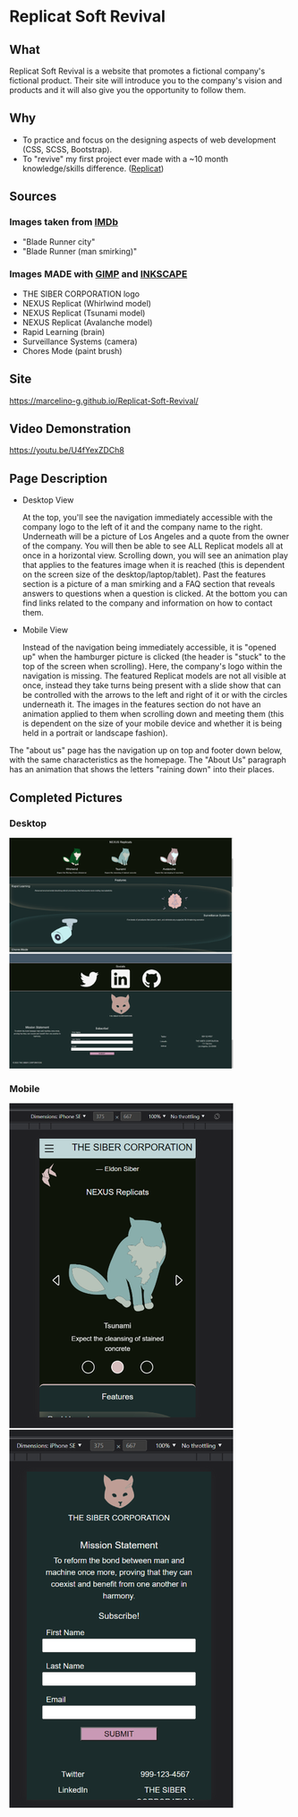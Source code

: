 # Replicat Soft Revival

## What
Replicat Soft Revival is a website that promotes a fictional company's fictional product. Their site will introduce you to the company's vision and products and it will also give you the opportunity to follow them. 

## Why
 - To practice and focus on the designing aspects of web development (CSS, SCSS, Bootstrap).
 - To "revive" my first project ever made with a ~10 month knowledge/skills difference. (<a href='https://github.com/Marcelino-G/RepliCat'>Replicat</a>)

## Sources

  ### Images taken from <a href='https://www.imdb.com/title/tt0083658/mediaindex?page=2&ref_=ttmi_mi_sm' >IMDb</a>
  - "Blade Runner city"
  - "Blade Runner (man smirking)"
  
  ### Images MADE with <a href='https://www.gimp.org/' >GIMP</a> and <a href='https://inkscape.org/' >INKSCAPE</a>
  - THE SIBER CORPORATION logo
  - NEXUS Replicat (Whirlwind model)
  - NEXUS Replicat (Tsunami model)
  - NEXUS Replicat (Avalanche model)
  - Rapid Learning (brain)
  - Surveillance Systems (camera)
  - Chores Mode (paint brush)
  
## Site
https://marcelino-g.github.io/Replicat-Soft-Revival/

## Video Demonstration
https://youtu.be/U4fYexZDCh8

## Page Description
  - Desktop View
    
    At the top, you'll see the navigation immediately accessible with the company logo to the left of it and the company name to the right. Underneath will be a picture of Los Angeles and a quote from the owner of the company. You will then be able to see ALL Replicat models all at once in a horizontal view. Scrolling down, you will see an animation play that applies to the features image when it is reached (this is dependent on the screen size of the desktop/laptop/tablet). Past the features section is a picture of a man smirking and a FAQ section that reveals answers to questions when a question is clicked. At the bottom you can find links related to the company and information on how to contact them. 
  - Mobile View
    
    Instead of the navigation being immediately accessible, it is "opened up" when the hamburger picture is clicked (the header is "stuck" to the top of the screen when scrolling). Here, the company's logo within the navigation is missing. The featured Replicat models are not all visible at once, instead they take turns being present with a slide show that can be controlled with the arrows to the left and right of it or with the circles underneath it. The images in the features section do not have an animation applied to them when scrolling down and meeting them (this is dependent on the size of your mobile device and whether it is being held in a portrait or landscape fashion). 
    
The "about us" page has the navigation up on top and footer down below, with the same characteristics as the homepage. The "About Us" paragraph has an animation that shows the letters "raining down" into their places. 

## Completed Pictures

### Desktop
<img width ="400" src="./finished_pictures/Desktop_complete1.png" />
<img width ="400" src="./finished_pictures/Desktop_complete2.png" />

### Mobile
<img width ="400" src="./finished_pictures/Mobile_complete1.png" />
<img width ="400" src="./finished_pictures/Mobile_complete2.png" />


